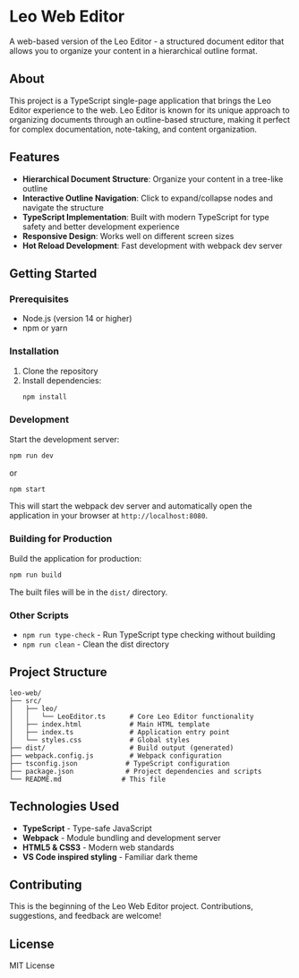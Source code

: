 # Leo Web Editor

A web-based version of the Leo Editor - a structured document editor that allows you to organize your content in a hierarchical outline format.

## About

This project is a TypeScript single-page application that brings the Leo Editor experience to the web. Leo Editor is known for its unique approach to organizing documents through an outline-based structure, making it perfect for complex documentation, note-taking, and content organization.

## Features

- **Hierarchical Document Structure**: Organize your content in a tree-like outline
- **Interactive Outline Navigation**: Click to expand/collapse nodes and navigate the structure
- **TypeScript Implementation**: Built with modern TypeScript for type safety and better development experience
- **Responsive Design**: Works well on different screen sizes
- **Hot Reload Development**: Fast development with webpack dev server

## Getting Started

### Prerequisites

- Node.js (version 14 or higher)
- npm or yarn

### Installation

1. Clone the repository
2. Install dependencies:
   ```bash
   npm install
   ```

### Development

Start the development server:
```bash
npm run dev
```
or
```bash
npm start
```

This will start the webpack dev server and automatically open the application in your browser at `http://localhost:8080`.

### Building for Production

Build the application for production:
```bash
npm run build
```

The built files will be in the `dist/` directory.

### Other Scripts

- `npm run type-check` - Run TypeScript type checking without building
- `npm run clean` - Clean the dist directory

## Project Structure

```
leo-web/
├── src/
│   ├── leo/
│   │   └── LeoEditor.ts      # Core Leo Editor functionality
│   ├── index.html            # Main HTML template
│   ├── index.ts              # Application entry point
│   └── styles.css            # Global styles
├── dist/                     # Build output (generated)
├── webpack.config.js         # Webpack configuration
├── tsconfig.json            # TypeScript configuration
├── package.json             # Project dependencies and scripts
└── README.md               # This file
```

## Technologies Used

- **TypeScript** - Type-safe JavaScript
- **Webpack** - Module bundling and development server
- **HTML5 & CSS3** - Modern web standards
- **VS Code inspired styling** - Familiar dark theme

## Contributing

This is the beginning of the Leo Web Editor project. Contributions, suggestions, and feedback are welcome!

## License

MIT License